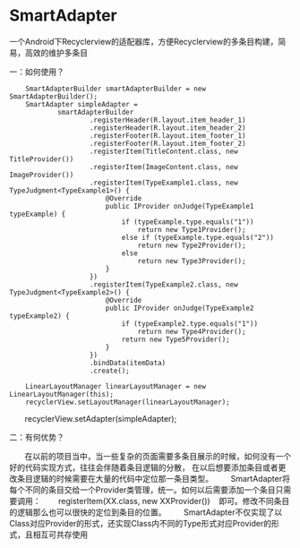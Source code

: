 # SmartAdapter
一个Android下Recyclerview的适配器库，方便Recyclerview的多条目构建，简易，高效的维护多条目

一：如何使用？

        SmartAdapterBuilder smartAdapterBuilder = new SmartAdapterBuilder();
        SmartAdapter simpleAdapter =
                smartAdapterBuilder
                        .registerHeader(R.layout.item_header_1)
                        .registerHeader(R.layout.item_header_2)
                        .registerFooter(R.layout.item_footer_1)
                        .registerFooter(R.layout.item_footer_2)
                        .registerItem(TitleContent.class, new TitleProvider())
                        .registerItem(ImageContent.class, new ImageProvider())
                        .registerItem(TypeExample1.class, new TypeJudgment<TypeExample1>() {
                            @Override
                            public IProvider onJudge(TypeExample1 typeExample) {
                                if (typeExample.type.equals("1"))
                                    return new Type1Provider();
                                else if (typeExample.type.equals("2"))
                                    return new Type2Provider();
                                else
                                    return new Type3Provider();
                            }
                        })
                        .registerItem(TypeExample2.class, new TypeJudgment<TypeExample2>() {
                            @Override
                            public IProvider onJudge(TypeExample2 typeExample2) {
                                if (typeExample2.type.equals("1"))
                                    return new Type4Provider();
                                return new Type5Provider();
                            }
                        })
                        .bindData(itemData)
                        .create();

        LinearLayoutManager linearLayoutManager = new LinearLayoutManager(this);
        recyclerView.setLayoutManager(linearLayoutManager);
        recyclerView.setAdapter(simpleAdapter);
        
二：有何优势？

        在以前的项目当中，当一些复杂的页面需要多条目展示的时候，如何没有一个好的代码实现方式，往往会伴随着条目逻辑的分散，
    在以后想要添加条目或者更改条目逻辑的时候需要在大量的代码中定位那一条目类型。
        SmartAdapter将每个不同的条目交给一个Provider类管理，统一。如何以后需要添加一个条目只需要调用：
        registerItem(XX.class, new XXProvider())
    即可。修改不同条目的逻辑那么也可以很快的定位到条目的位置。
        SmartAdapter不仅实现了以Class对应Provider的形式，还实现Class内不同的Type形式对应Provider的形式，且相互可共存使用
       
        

